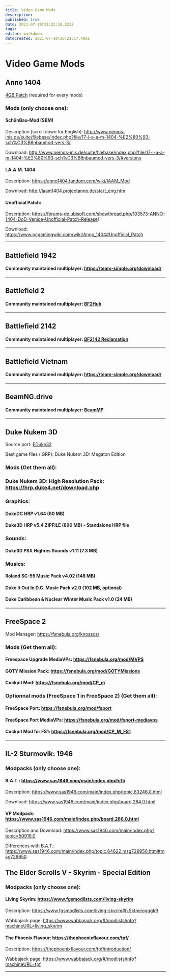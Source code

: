 ```yaml
---
title: Video Game Mods
description: 
published: true
date: 2021-07-10T21:22:10.323Z
tags: 
editor: markdown
dateCreated: 2021-07-10T20:21:17.404Z
---
```


# Video Game Mods


## Anno 1404

[4GB Patch](https://www.pcgamingwiki.com/wiki/Anno_1404#4GB_patch) (required for every mods)


### Mods (only choose one):


#### SchönBau-Mod (SBM)

Description (scroll down for English): http://www.nemos-inis.de/suite/filebase/index.php?file/17-i-a-a-m-1404-%E2%80%93-sch%C3%B6nbaumod-vers-3/ 

Download: http://www.nemos-inis.de/suite/filebase/index.php?file/17-i-a-a-m-1404-%E2%80%93-sch%C3%B6nbaumod-vers-3/#versions


#### I.A.A.M. 1404

Description: https://anno1404.fandom.com/wiki/IAAM_Mod

Download: http://iaam1404.projectanno.de/start_eng.htm


#### Unofficial Patch:

Description: https://forums-de.ubisoft.com/showthread.php/103573-ANNO-1404-DoD-Venice-Unofficial-Patch-Release!

Download: https://www.pcgamingwiki.com/wiki/Anno_1404#Unofficial_Patch


---


## Battlefield 1942


#### Community maintained multiplayer: https://team-simple.org/download/


---


## Battlefield 2


#### Community maintained multiplayer: [BF2Hub](https://www.bf2hub.com/home/)


---


## Battlefield 2142


#### Community maintained multiplayer: [BF2142 Reclamation](https://battlefield2142.co/)


---


## Battlefield Vietnam


#### Community maintained multiplayer: https://team-simple.org/download/


---


## BeamNG.drive

#### Community maintained multiplayer: [BeamMP](https://beammp.com/)


---


## Duke Nukem 3D

Source port: [EDuke32](https://eduke32.com/)

Best game files (.GRP): Duke Nukem 3D: Megaton Edition


### Mods (Get them all):


### Duke Nukem 3D: High Resolution Pack: https://hrp.duke4.net/download.php


### Graphics:

#### DukeDC HRP v1.64 (60 MB)

#### Duke3D HRP v5.4 ZIPFILE (890 MB) - Standalone HRP file


### Sounds:

#### Duke3D PSX Highres Sounds v1.11 (7.3 MB)


### Musics:

#### Roland SC-55 Music Pack v4.02 (148 MB)

#### Duke It Out In D.C. Music Pack v2.0 (102 MB, optional)

#### Duke Caribbean & Nuclear Winter Music Pack v1.0 (24 MB)


---


## FreeSpace 2

Mod Manager: https://fsnebula.org/knossos/


### Mods (Get them all):


#### Freespace Upgrade MediaVPs: https://fsnebula.org/mod/MVPS

#### GOTY Mission Pack: https://fsnebula.org/mod/GOTYMissions

#### Cockpit Mod: https://fsnebula.org/mod/CP_m


### Optionnal mods (FreeSpace 1 in FreeSpace 2) (Get them all):

#### FreeSpace Port: https://fsnebula.org/mod/fsport

#### FreeSpace Port MediaVPs: https://fsnebula.org/mod/fsport-mediavps

#### Cockpit Mod for FS1: https://fsnebula.org/mod/CP_M_FS1

---

## IL-2 Sturmovik: 1946


### Modpacks (only choose one):


#### B.A.T.: https://www.sas1946.com/main/index.php#c15

Description: https://www.sas1946.com/main/index.php/topic,63246.0.html

Download: https://www.sas1946.com/main/index.php/board,264.0.html


#### VP Modpack: https://www.sas1946.com/main/index.php/board,286.0.html

Description and Download: https://www.sas1946.com/main/index.php?topic=50919.0

Differences with B.A.T.: https://www.sas1946.com/main/index.php/topic,64622.msg729950.html#msg729950


## The Elder Scrolls V - Skyrim - Special Edition


### Modpacks (only choose one):


#### Living Skyrim: https://www.fgsmodlists.com/living-skyrim

Description: https://www.fgsmodlists.com/living-skyrim#h.5ktmeogqgk9

Wabbajack page: https://www.wabbajack.org/#/modlists/info?machineURL=living_skyrim


#### The Phoenix Flavour: https://thephoenixflavour.com/tpf/

Description: https://thephoenixflavour.com/tpf/introduction/

Wabbajack page: https://www.wabbajack.org/#/modlists/info?machineURL=tpf


---